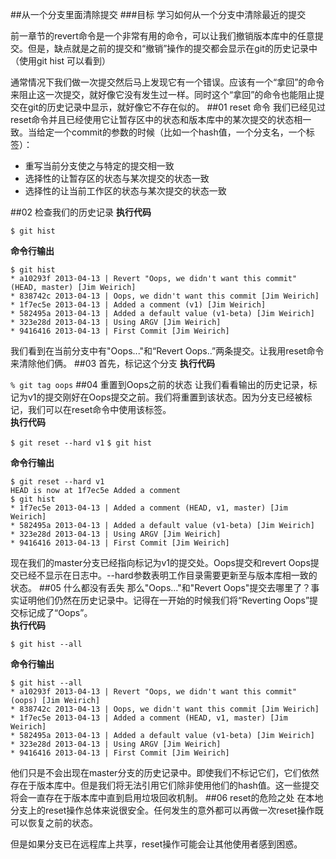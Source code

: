 ##从一个分支里面清除提交
###目标
学习如何从一个分支中清除最近的提交

前一章节的revert命令是一个非常有用的命令，可以让我们撤销版本库中的任意提交。但是，缺点就是之前的提交和“撤销”操作的提交都会显示在git的历史记录中（使用git hist 可以看到）

通常情况下我们做一次提交然后马上发现它有一个错误。应该有一个“拿回”的命令来阻止这一次提交，就好像它没有发生过一样。同时这个“拿回”的命令也能阻止提交在git的历史记录中显示，就好像它不存在似的。
##01 reset 命令
我们已经见过reset命令并且已经使用它让暂存区中的状态和版本库中的某次提交的状态相一致。当给定一个commit的参数的时候（比如一个hash值，一个分支名，一个标签）：  

- 重写当前分支使之与特定的提交相一致
- 选择性的让暂存区的状态与某次提交的状态一致
- 选择性的让当前工作区的状态与某次提交的状态一致

##02 检查我们的历史记录
**执行代码**

`$ git hist`

**命令行输出**

	$ git hist
	* a10293f 2013-04-13 | Revert "Oops, we didn't want this commit" (HEAD, master) [Jim Weirich]
	* 838742c 2013-04-13 | Oops, we didn't want this commit [Jim Weirich]
	* 1f7ec5e 2013-04-13 | Added a comment (v1) [Jim Weirich]
	* 582495a 2013-04-13 | Added a default value (v1-beta) [Jim Weirich]
	* 323e28d 2013-04-13 | Using ARGV [Jim Weirich]
	* 9416416 2013-04-13 | First Commit [Jim Weirich]

我们看到在当前分支中有"Oops..."和“Revert Oops..”两条提交。让我用reset命令来清除他们俩。
##03 首先，标记这个分支
**执行代码**

`% git tag oops`
##04 重置到Oops之前的状态
让我们看看输出的历史记录，标记为v1的提交刚好在Oops提交之前。我们将重置到该状态。因为分支已经被标记，我们可以在reset命令中使用该标签。  
**执行代码**

`$ git reset --hard v1`
`$ git hist`

**命令行输出**

	$ git reset --hard v1
	HEAD is now at 1f7ec5e Added a comment
	$ git hist
	* 1f7ec5e 2013-04-13 | Added a comment (HEAD, v1, master) [Jim Weirich]
	* 582495a 2013-04-13 | Added a default value (v1-beta) [Jim Weirich]
	* 323e28d 2013-04-13 | Using ARGV [Jim Weirich]
	* 9416416 2013-04-13 | First Commit [Jim Weirich]
现在我们的master分支已经指向标记为v1的提交处。Oops提交和revert Oops提交已经不显示在日志中。--hard参数表明工作目录需要更新至与版本库相一致的状态。
##05 什么都没有丢失
那么"Oops..."和"Revert Oops"提交去哪里了？事实证明他们仍然在历史记录中。记得在一开始的时候我们将“Reverting Oops”提交标记成了“Oops”。  
**执行代码**

`$ git hist --all`

**命令行输出**

	$ git hist --all
	* a10293f 2013-04-13 | Revert "Oops, we didn't want this commit" (oops) [Jim Weirich]
	* 838742c 2013-04-13 | Oops, we didn't want this commit [Jim Weirich]
	* 1f7ec5e 2013-04-13 | Added a comment (HEAD, v1, master) [Jim Weirich]
	* 582495a 2013-04-13 | Added a default value (v1-beta) [Jim Weirich]
	* 323e28d 2013-04-13 | Using ARGV [Jim Weirich]
	* 9416416 2013-04-13 | First Commit [Jim Weirich]

他们只是不会出现在master分支的历史记录中。即使我们不标记它们，它们依然存在于版本库中。但是我们将无法引用它们除非使用他们的hash值。这一些提交将会一直存在于版本库中直到启用垃圾回收机制。
##06 reset的危险之处
在本地分支上的reset操作总体来说很安全。任何发生的意外都可以再做一次reset操作既可以恢复之前的状态。

但是如果分支已在远程库上共享，reset操作可能会让其他使用者感到困惑。